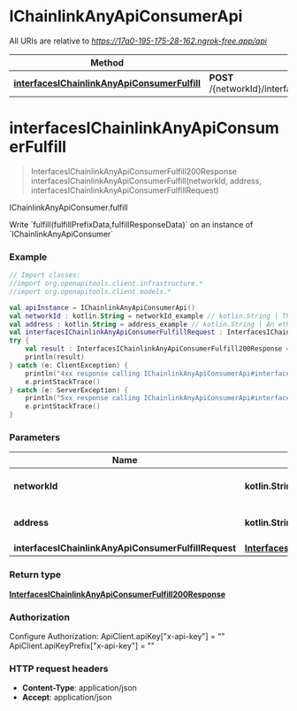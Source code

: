 # IChainlinkAnyApiConsumerApi

All URIs are relative to *https://17a0-195-175-28-162.ngrok-free.app/api*

Method | HTTP request | Description
------------- | ------------- | -------------
[**interfacesIChainlinkAnyApiConsumerFulfill**](IChainlinkAnyApiConsumerApi.md#interfacesIChainlinkAnyApiConsumerFulfill) | **POST** /{networkId}/interface/IChainlinkAnyApiConsumer/write/{address}/fulfill | IChainlinkAnyApiConsumer.fulfill


<a id="interfacesIChainlinkAnyApiConsumerFulfill"></a>
# **interfacesIChainlinkAnyApiConsumerFulfill**
> InterfacesIChainlinkAnyApiConsumerFulfill200Response interfacesIChainlinkAnyApiConsumerFulfill(networkId, address, interfacesIChainlinkAnyApiConsumerFulfillRequest)

IChainlinkAnyApiConsumer.fulfill

Write &#x60;fulfill(fulfillPrefixData,fulfillResponseData)&#x60; on an instance of &#x60;IChainlinkAnyApiConsumer&#x60;

### Example
```kotlin
// Import classes:
//import org.openapitools.client.infrastructure.*
//import org.openapitools.client.models.*

val apiInstance = IChainlinkAnyApiConsumerApi()
val networkId : kotlin.String = networkId_example // kotlin.String | The network id
val address : kotlin.String = address_example // kotlin.String | An ethereum address
val interfacesIChainlinkAnyApiConsumerFulfillRequest : InterfacesIChainlinkAnyApiConsumerFulfillRequest =  // InterfacesIChainlinkAnyApiConsumerFulfillRequest | 
try {
    val result : InterfacesIChainlinkAnyApiConsumerFulfill200Response = apiInstance.interfacesIChainlinkAnyApiConsumerFulfill(networkId, address, interfacesIChainlinkAnyApiConsumerFulfillRequest)
    println(result)
} catch (e: ClientException) {
    println("4xx response calling IChainlinkAnyApiConsumerApi#interfacesIChainlinkAnyApiConsumerFulfill")
    e.printStackTrace()
} catch (e: ServerException) {
    println("5xx response calling IChainlinkAnyApiConsumerApi#interfacesIChainlinkAnyApiConsumerFulfill")
    e.printStackTrace()
}
```

### Parameters

Name | Type | Description  | Notes
------------- | ------------- | ------------- | -------------
 **networkId** | **kotlin.String**| The network id | [default to &quot;80001&quot;]
 **address** | **kotlin.String**| An ethereum address |
 **interfacesIChainlinkAnyApiConsumerFulfillRequest** | [**InterfacesIChainlinkAnyApiConsumerFulfillRequest**](InterfacesIChainlinkAnyApiConsumerFulfillRequest.md)|  |

### Return type

[**InterfacesIChainlinkAnyApiConsumerFulfill200Response**](InterfacesIChainlinkAnyApiConsumerFulfill200Response.md)

### Authorization


Configure Authorization:
    ApiClient.apiKey["x-api-key"] = ""
    ApiClient.apiKeyPrefix["x-api-key"] = ""

### HTTP request headers

 - **Content-Type**: application/json
 - **Accept**: application/json

